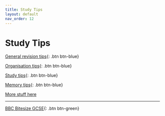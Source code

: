 ```yaml
---
title: Study Tips
layout: default
nav_order: 12
---
```


# Study Tips

[General revision tips](https://www.bbc.co.uk/bitesize/guides/z7jxkmn/revision/1){: .btn btn-blue}

[Organisation tips](https://www.bbc.co.uk/bitesize/articles/z83cqhv){: .btn btn-blue}

[Study tips](https://www.bbc.co.uk/bitesize/articles/zgc3w6f){: .btn btn-blue}

[Memory tips](https://www.bbc.co.uk/bitesize/articles/z6pv3k7){: .btn btn-blue}

[More stuff here](https://www.nidirect.gov.uk/articles/revision-tips-getting-organised)

***

[BBC Bitesize GCSE](https://www.bbc.co.uk/bitesize/levels/z98jmp3){: .btn btn-green}


